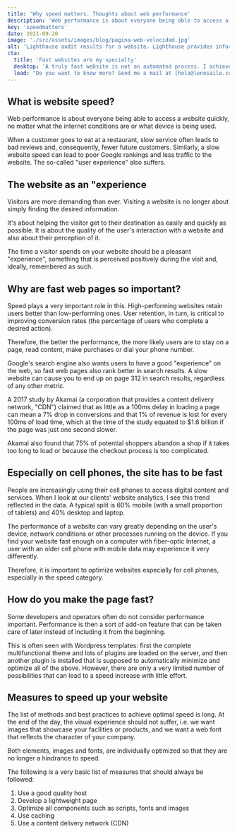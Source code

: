 ```yaml
---
title: 'Why speed matters. Thoughts about web performance'
description: 'Web performance is about everyone being able to access a website quickly, no matter what the internet conditions are or what device is being used.'
key: 'speedmatters'
date: 2021-09-20
image: './src/assets/images/blog/pagina-web-velocidad.jpg'
alt: 'Lighthouse audit results for a website. Lighthouse provides information about the performance, SEO, usability and accessibility of a site.'
cta:
  title: 'Fast websites are my specialty'
  desktop: 'A truly fast website is not an automated process. I achieve efficient websites with strategy, experience and detailed work.'
  lead: "Do you want to know more? Send me a mail at [hola@lenesaile.com](mailto:hola@lenesaile.com). I'll be happy to tell you more!"
---
```


## What is website speed?

Web performance is about everyone being able to access a website quickly, no matter what the internet conditions are or what device is being used.

When a customer goes to eat at a restaurant, slow service often leads to bad reviews and, consequently, fewer future customers. Similarly, a slow website speed can lead to poor Google rankings and less traffic to the website. The so-called "user experience" also suffers.

## The website as an "experience

Visitors are more demanding than ever. Visiting a website is no longer about simply finding the desired information.

It's about helping the visitor get to their destination as easily and quickly as possible. It is about the quality of the user's interaction with a website and also about their perception of it.

The time a visitor spends on your website should be a pleasant "experience", something that is perceived positively during the visit and, ideally, remembered as such.

## Why are fast web pages so important?

Speed plays a very important role in this. High-performing websites retain users better than low-performing ones. User retention, in turn, is critical to improving conversion rates (the percentage of users who complete a desired action).

Therefore, the better the performance, the more likely users are to stay on a page, read content, make purchases or dial your phone number.

Google's search engine also wants users to have a good "experience" on the web, so fast web pages also rank better in search results. A slow website can cause you to end up on page 312 in search results, regardless of any other metric.

A 2017 study by Akamai (a corporation that provides a content delivery network, "CDN") claimed that as little as a 100ms delay in loading a page can mean a 7% drop in conversions and that 1% of revenue is lost for every 100ms of load time, which at the time of the study equated to $1.6 billion if the page was just one second slower.

Akamai also found that 75% of potential shoppers abandon a shop if it takes too long to load or because the checkout process is too complicated.

## Especially on cell phones, the site has to be fast

People are increasingly using their cell phones to access digital content and services. When I look at our clients' website analytics, I see this trend reflected in the data. A typical split is 60% mobile (with a small proportion of tablets) and 40% desktop and laptop.

The performance of a website can vary greatly depending on the user's device, network conditions or other processes running on the device. If you find your website fast enough on a computer with fiber-optic Internet, a user with an older cell phone with mobile data may experience it very differently.

Therefore, it is important to optimize websites especially for cell phones, especially in the speed category.

## How do you make the page fast?

Some developers and operators often do not consider performance important. Performance is then a sort of add-on feature that can be taken care of later instead of including it from the beginning.

This is often seen with Wordpress templates: first the complete multifunctional theme and lots of plugins are loaded on the server, and then another plugin is installed that is supposed to automatically minimize and optimize all of the above. However, there are only a very limited number of possibilities that can lead to a speed increase with little effort.

## Measures to speed up your website

The list of methods and best practices to achieve optimal speed is long. At the end of the day, the visual experience should not suffer, i.e. we want images that showcase your facilities or products, and we want a web font that reflects the character of your company.

Both elements, images and fonts, are individually optimized so that they are no longer a hindrance to speed.

The following is a very basic list of measures that should always be followed:

1. Use a good quality host
2. Develop a lightweight page
3. Optimize all components such as scripts, fonts and images
4. Use caching
5. Use a content delivery network (CDN)
